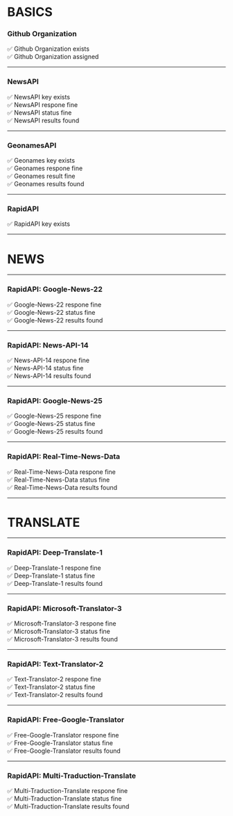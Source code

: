 # BASICS  
### Github Organization  
:white_check_mark: Github Organization exists  
:white_check_mark: Github Organization assigned  

---
  
### NewsAPI  
:white_check_mark: NewsAPI key exists  
:white_check_mark: NewsAPI respone fine  
:white_check_mark: NewsAPI status fine  
:white_check_mark: NewsAPI results found  

---
  
### GeonamesAPI  
:white_check_mark: Geonames key exists  
:white_check_mark: Geonames respone fine  
:white_check_mark: Geonames result fine  
:white_check_mark: Geonames results found  

---
  
### RapidAPI  
:white_check_mark: RapidAPI key exists  

---
  
# NEWS  

---
  
### RapidAPI: Google-News-22  
:white_check_mark: Google-News-22 respone fine  
:white_check_mark: Google-News-22 status fine  
:white_check_mark: Google-News-22 results found  

---
  
### RapidAPI: News-API-14  
:white_check_mark: News-API-14 respone fine  
:white_check_mark: News-API-14 status fine  
:white_check_mark: News-API-14 results found  

---
  
### RapidAPI: Google-News-25  
:white_check_mark: Google-News-25 respone fine  
:white_check_mark: Google-News-25 status fine  
:white_check_mark: Google-News-25 results found  

---
  
### RapidAPI: Real-Time-News-Data  
:white_check_mark: Real-Time-News-Data respone fine  
:white_check_mark: Real-Time-News-Data status fine  
:white_check_mark: Real-Time-News-Data results found  

---
  
# TRANSLATE  

---
  
### RapidAPI: Deep-Translate-1  
:white_check_mark: Deep-Translate-1 respone fine  
:white_check_mark: Deep-Translate-1 status fine  
:white_check_mark: Deep-Translate-1 results found  

---
  
### RapidAPI: Microsoft-Translator-3  
:white_check_mark: Microsoft-Translator-3 respone fine  
:white_check_mark: Microsoft-Translator-3 status fine  
:white_check_mark: Microsoft-Translator-3 results found  

---
  
### RapidAPI: Text-Translator-2  
:white_check_mark: Text-Translator-2 respone fine  
:white_check_mark: Text-Translator-2 status fine  
:white_check_mark: Text-Translator-2 results found  

---
  
### RapidAPI: Free-Google-Translator  
:white_check_mark: Free-Google-Translator respone fine  
:white_check_mark: Free-Google-Translator status fine  
:white_check_mark: Free-Google-Translator results found  

---
  
### RapidAPI: Multi-Traduction-Translate  
:white_check_mark: Multi-Traduction-Translate respone fine  
:white_check_mark: Multi-Traduction-Translate status fine  
:white_check_mark: Multi-Traduction-Translate results found  
